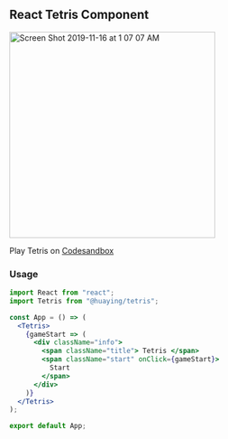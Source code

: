 ## React Tetris Component

<img width="365" alt="Screen Shot 2019-11-16 at 1 07 07 AM" src="https://user-images.githubusercontent.com/3991678/68961666-d5a24500-080d-11ea-95a2-065d8c4ee5cc.png">

Play Tetris on [Codesandbox](https://codesandbox.io/s/github/huaying/react-tetris)

### Usage
```jsx
import React from "react";
import Tetris from "@huaying/tetris";

const App = () => (
  <Tetris>
    {gameStart => (
      <div className="info">
        <span className="title"> Tetris </span>
        <span className="start" onClick={gameStart}>
          Start
        </span>
      </div>
    )}
  </Tetris>
);

export default App;
```
